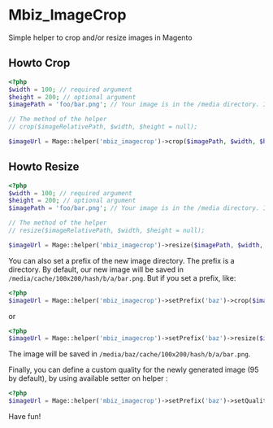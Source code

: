 # Mbiz_ImageCrop

Simple helper to crop and/or resize images in Magento

## Howto Crop

```php
<?php
$width = 100; // required argument
$height = 200; // optional argument
$imagePath = 'foo/bar.png'; // Your image is in the /media directory. In /media/foo/ precisely.

// The method of the helper
// crop($imageRelativePath, $width, $height = null);

$imageUrl = Mage::helper('mbiz_imagecrop')->crop($imagePath, $width, $height);
```

## Howto Resize

```php
<?php
$width = 100; // required argument
$height = 200; // optional argument
$imagePath = 'foo/bar.png'; // Your image is in the /media directory. In /media/foo/ precisely.

// The method of the helper
// resize($imageRelativePath, $width, $height = null);

$imageUrl = Mage::helper('mbiz_imagecrop')->resize($imagePath, $width, $height);
```

You can also set a prefix of the new image directory. The prefix is a directory.
By default, our new image will be saved in `/media/cache/100x200/hash/b/a/bar.png`.
But if you set a prefix, like:

```php
<?php
$imageUrl = Mage::helper('mbiz_imagecrop')->setPrefix('baz')->crop($imagePath, $width, $height);
```
or

```php
<?php
$imageUrl = Mage::helper('mbiz_imagecrop')->setPrefix('baz')->resize($imagePath, $width, $height);
```

The image will be saved in `/media/baz/cache/100x200/hash/b/a/bar.png`.

Finally, you can define a custom quality for the newly generated image (95 by default), by using available setter on helper :

```php
<?php
$imageUrl = Mage::helper('mbiz_imagecrop')->setPrefix('baz')->setQuality(80)->resize($imagePath, $width, $height);
```

Have fun!
